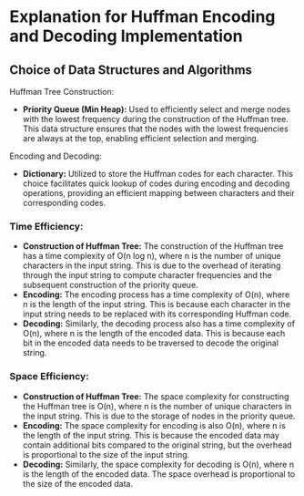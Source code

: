 # Explanation for Huffman Encoding and Decoding Implementation

## Choice of Data Structures and Algorithms

Huffman Tree Construction:

- **Priority Queue (Min Heap):** Used to efficiently select and merge nodes with the lowest frequency during the construction of the Huffman tree. This data structure ensures that the nodes with the lowest frequencies are always at the top, enabling efficient selection and merging.

Encoding and Decoding:

- **Dictionary:** Utilized to store the Huffman codes for each character. This choice facilitates quick lookup of codes during encoding and decoding operations, providing an efficient mapping between characters and their corresponding codes.

### Time Efficiency:

- **Construction of Huffman Tree:** The construction of the Huffman tree has a time complexity of O(n log n), where n is the number of unique characters in the input string. This is due to the overhead of iterating through the input string to compute character frequencies and the subsequent construction of the priority queue.
- **Encoding:** The encoding process has a time complexity of O(n), where n is the length of the input string. This is because each character in the input string needs to be replaced with its corresponding Huffman code.
- **Decoding:** Similarly, the decoding process also has a time complexity of O(n), where n is the length of the encoded data. This is because each bit in the encoded data needs to be traversed to decode the original string.

### Space Efficiency:

- **Construction of Huffman Tree:** The space complexity for constructing the Huffman tree is O(n), where n is the number of unique characters in the input string. This is due to the storage of nodes in the priority queue.
- **Encoding:** The space complexity for encoding is also O(n), where n is the length of the input string. This is because the encoded data may contain additional bits compared to the original string, but the overhead is proportional to the size of the input string.
- **Decoding:** Similarly, the space complexity for decoding is O(n), where n is the length of the encoded data. The space overhead is proportional to the size of the encoded data.
